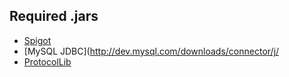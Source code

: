 Required .jars
--------------
* [Spigot](http://ci.md-5.net/job/Spigot/lastSuccessfulBuild/artifact/Spigot-Server/target/spigot.jar)
* [MySQL JDBC](http://dev.mysql.com/downloads/connector/j/
* [ProtocolLib](http://dev.bukkit.org/bukkit-plugins/protocollib/)

